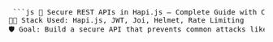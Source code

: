 <pre> ```js 🔐 Secure REST APIs in Hapi.js – Complete Guide with Code
👨‍💻 Stack Used: Hapi.js, JWT, Joi, Helmet, Rate Limiting
🛡️ Goal: Build a secure API that prevents common attacks like XSS, brute force, and unauthorized access. ``` </pre>